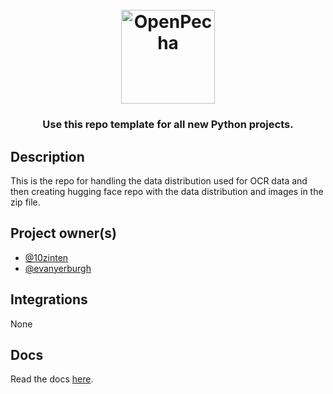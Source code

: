 
<h1 align="center">
  <br>
  <a href="https://openpecha.org"><img src="https://avatars.githubusercontent.com/u/82142807?s=400&u=19e108a15566f3a1449bafb03b8dd706a72aebcd&v=4" alt="OpenPecha" width="150"></a>
  <br>
</h1>

<!-- Replace with 1-sentence description about what this tool is or does.-->

<h3 align="center">Use this repo template for all new Python projects.</h3>

## Description
This is the repo for handling the data distribution used for OCR data and then creating hugging face repo with the data distribution and images in the zip file.

## Project owner(s)

<!-- Link to the repo owners' github profiles -->

- [@10zinten](https://github.com/ta4tsering)
- [@evanyerburgh](https://github.com/10kalden)

## Integrations

<!-- Add any intregrations here or delete `- []()` and write None-->

None
## Docs

<!-- Update the link to the docs -->

Read the docs [here](https://wiki.openpecha.org/#/dev/coding-guidelines).

